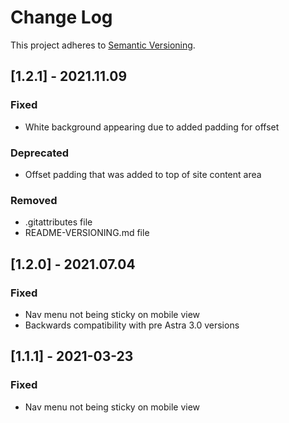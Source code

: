 # Change Log
This project adheres to [Semantic Versioning](http://semver.org/).

## [1.2.1] - 2021.11.09
### Fixed
- White background appearing due to added padding for offset
### Deprecated
- Offset padding that was added to top of site content area 
### Removed
- .gitattributes file
- README-VERSIONING.md file
## [1.2.0] - 2021.07.04
### Fixed
- Nav menu not being sticky on mobile view
- Backwards compatibility with pre Astra 3.0 versions

## [1.1.1] - 2021-03-23
### Fixed
- Nav menu not being sticky on mobile view

## [1.1.0] - 2020.11.10
### Added
- Added video guide to README and reorganised script comments

## [1.0.0] - 2020.11.09
- Initial Release